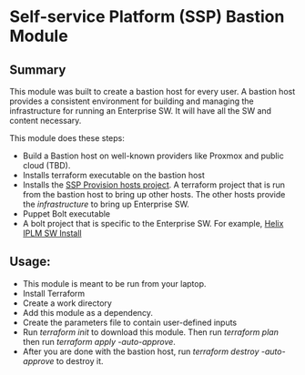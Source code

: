 # Self-service Platform (SSP) Bastion Module

## Summary

This module was built to create a bastion host for every user. A bastion host provides a consistent environment for building and managing the infrastructure for running an Enterprise SW. It will have all the SW and content necessary.

This module does these steps:
* Build a Bastion host on well-known providers like Proxmox and public cloud (TBD). 
* Installs terraform executable on the bastion host
* Installs the [SSP Provision hosts project](https://github.com/rajeshr264/ssp_provision_hosts). A terraform project that is run from the bastion host to bring up other hosts. The other hosts provide the _infrastructure_ to bring up Enterprise SW.
* Puppet Bolt executable 
* A bolt project that is specific to the Enterprise SW. For example, [Helix IPLM SW Install](https://github.com/rajeshr264/ssp_configure_iplm_hosts)

## Usage:
* This module is meant to be run from your laptop.
* Install Terraform 
* Create a work directory
* Add this module as a dependency. 
* Create the parameters file to contain user-defined inputs
* Run _terraform init_ to download this module. Then run _terraform plan_ then run _terraform apply -auto-approve_.
* After you are done with the bastion host, run _terraform destroy -auto-approve_ to destroy it.

   
